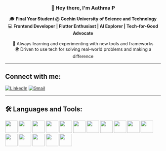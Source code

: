 
<h3 align="center">👋 Hey there, I'm <strong>Aathma P</strong></h3>
<p align="center">
  🎓 <strong>Final Year Student @ Cochin University of Science and Technology</strong><br>
  💻 <strong>Frontend Developer | Flutter Enthusiast | AI Explorer | Tech-for-Good Advocate</strong><br><br>
  🌱 Always learning and experimenting with new tools and frameworks<br>
  🌍 Driven to use tech for solving real-world problems and making a difference
</p>

---

## Connect with me:

[![LinkedIn](https://img.shields.io/badge/LinkedIn-0A66C2?style=flat&logo=linkedin&logoColor=white)](https://www.linkedin.com/in/aathmasreenath/)
[![Gmail](https://img.shields.io/badge/Gmail-D14836?style=flat&logo=gmail&logoColor=white)](mailto:aathma24sreenath@gmail.com)

---

## 🛠️ Languages and Tools:

<p align="left">
  <!-- Languages -->
  <img src="https://cdn.jsdelivr.net/gh/devicons/devicon/icons/c/c-original.svg" height="40"/>
  <img src="https://cdn.jsdelivr.net/gh/devicons/devicon/icons/cplusplus/cplusplus-original.svg" height="40"/>
  <img src="https://cdn.jsdelivr.net/gh/devicons/devicon/icons/python/python-original.svg" height="40"/>
  <img src="https://cdn.jsdelivr.net/gh/devicons/devicon/icons/javascript/javascript-original.svg" height="40"/>
  <img src="https://cdn.jsdelivr.net/gh/devicons/devicon/icons/dart/dart-original.svg" height="40"/>
  <img src="https://cdn.jsdelivr.net/gh/devicons/devicon/icons/php/php-original.svg" height="40"/>
  <img src="https://cdn.jsdelivr.net/gh/devicons/devicon/icons/typescript/typescript-original.svg" height="40"/>

  <!-- Frameworks & Tools -->
  <img src="https://cdn.jsdelivr.net/gh/devicons/devicon/icons/flutter/flutter-original.svg" height="40"/>
  <img src="https://cdn.jsdelivr.net/gh/devicons/devicon/icons/react/react-original.svg" height="40"/>
  <img src="https://cdn.jsdelivr.net/gh/devicons/devicon/icons/tailwindcss/tailwindcss-plain.svg" height="40"/>
  <img src="https://cdn.jsdelivr.net/gh/devicons/devicon/icons/git/git-original.svg" height="40"/>
  <img src="https://cdn.jsdelivr.net/gh/devicons/devicon/icons/github/github-original.svg" height="40"/>
  <img src="https://cdn.jsdelivr.net/gh/devicons/devicon/icons/vscode/vscode-original.svg" height="40"/>
  <img src="https://cdn.jsdelivr.net/gh/devicons/devicon/icons/firebase/firebase-plain.svg" height="40"/>
  <img src="https://cdn.jsdelivr.net/gh/devicons/devicon/icons/mysql/mysql-original.svg" height="40"/>
  <img src="https://cdn.jsdelivr.net/gh/devicons/devicon/icons/supabase/supabase-original.svg" height="40"/>
</p>


